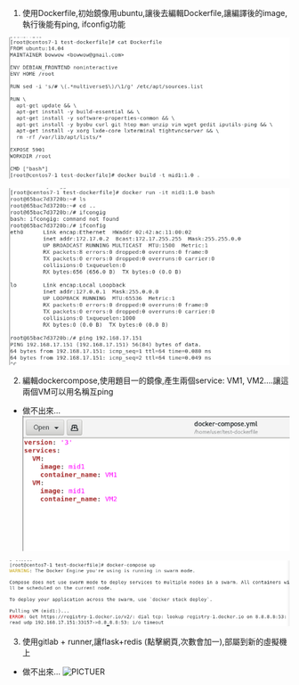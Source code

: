 1. 使用Dockerfile,初始鏡像用ubuntu,讓後去編輯Dockerfile,讓編譯後的image,執行後能有ping, ifconfig功能

![PICTUER](https://github.com/victor0520/docker1/blob/main/bitmap/mid1-1.png)

![PICTUER](https://github.com/victor0520/docker1/blob/main/bitmap/mid1-2.png)

2. 編輯dockercompose,使用題目一的鏡像,產生兩個service: VM1,  VM2....讓這兩個VM可以用名稱互ping
* 做不出來...
![PICTUER](https://github.com/victor0520/docker1/blob/main/bitmap/mid2-1.png)

![PICTUER](https://github.com/victor0520/docker1/blob/main/bitmap/mid2-2.png)

3. 使用gitlab + runner,讓flask+redis (點擊網頁,次數會加一),部屬到新的虛擬機上
* 做不出來...
![PICTUER](https://github.com/victor0520/docker1/blob/main/bitmap/mid3.png)
